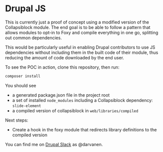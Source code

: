 # Drupal JS

This is currently just a proof of concept using a modified version of the Collapsiblock module. The end goal is to be
able to follow a pattern that allows modules to opt-in to Foxy and compile everything in one go, splitting out common
dependencies.

This would be particularly useful in enabling Drupal contributors to use JS dependencies without including them in the
built code of their module, thus reducing the amount of code downloaded by the end user.

To see the POC in action, clone this repository, then run:

```bash
composer install
```

You should see
* a generated package.json file in the project root
* a set of installed `node_modules` including a Collapsiblock dependency: `slide-element`
* a compiled version of collapsiblock in `web/libraries/compiled`

Next steps:

* Create a hook in the foxy module that redirects library definitions to the compiled version

You can find me on
[Drupal Slack](https://www.drupal.org/community/contributor-guide/reference-information/talk/tools/slack) as @darvanen.
